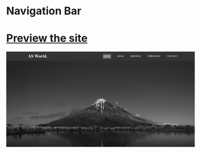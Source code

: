 # Navigation Bar

# [Preview the site](https://alsiam.github.io/web-projects/navigation-bar)

![image info](../assets/images/navigation-bar.png)